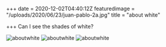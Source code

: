 +++
date = 2020-12-02T04:40:12Z
featuredimage = "/uploads/2020/06/23/juan-pablo-2a.jpg"
title = "about white"

+++
Can I see the shades of white?

<img class="full" src="/uploads/2020/06/23/juan-pablo-2b.jpg" alt="aboutwhite">

<img class="full" src="/uploads/2020/06/23/juan-pablo-2c.jpg" alt="aboutwhite">

<img class="full" src="/uploads/2020/06/23/juan-pablo-2d.jpg" alt="aboutwhite">